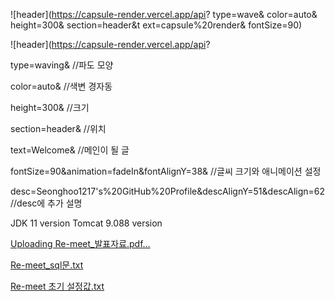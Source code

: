 ![header](https://capsule-render.vercel.app/api?
type=wave&
color=auto&
height=300&
section=header&t
ext=capsule%20render&
fontSize=90)

![header](https://capsule-render.vercel.app/api?

type=waving& //파도 모양

color=auto& //색변 경자동

height=300& //크기

section=header& //위치

text=Welcome& //메인이 될 글

fontSize=90&animation=fadeIn&fontAlignY=38& //글씨 크기와 애니메이션 설정

desc=Seonghoo1217's%20GitHub%20Profile&descAlignY=51&descAlign=62 //desc에 추가 설명 













JDK 11 version
Tomcat 9.088 version

[Uploading Re-meet_발표자료.pdf…]()

[Re-meet_sql문.txt](https://github.com/user-attachments/files/15863754/Re-meet_sql.txt)

[Re-meet 초기 설정값.txt](https://github.com/user-attachments/files/15872487/Re-meet.txt)
